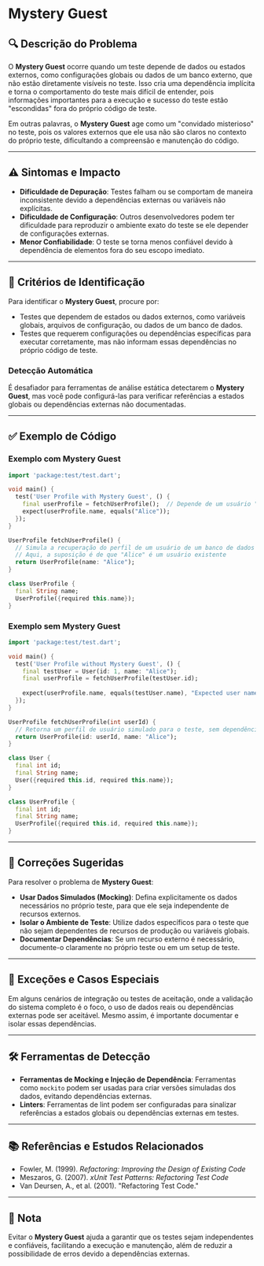 # Mystery Guest

## 🔍 Descrição do Problema
O **Mystery Guest** ocorre quando um teste depende de dados ou estados externos, como configurações globais ou dados de um banco externo, que não estão diretamente visíveis no teste. Isso cria uma dependência implícita e torna o comportamento do teste mais difícil de entender, pois informações importantes para a execução e sucesso do teste estão "escondidas" fora do próprio código de teste.

Em outras palavras, o **Mystery Guest** age como um "convidado misterioso" no teste, pois os valores externos que ele usa não são claros no contexto do próprio teste, dificultando a compreensão e manutenção do código.

---

## ⚠️ Sintomas e Impacto
- **Dificuldade de Depuração**: Testes falham ou se comportam de maneira inconsistente devido a dependências externas ou variáveis não explícitas.
- **Dificuldade de Configuração**: Outros desenvolvedores podem ter dificuldade para reproduzir o ambiente exato do teste se ele depender de configurações externas.
- **Menor Confiabilidade**: O teste se torna menos confiável devido à dependência de elementos fora do seu escopo imediato.

---

## 🔑 Critérios de Identificação
Para identificar o **Mystery Guest**, procure por:
- Testes que dependem de estados ou dados externos, como variáveis globais, arquivos de configuração, ou dados de um banco de dados.
- Testes que requerem configurações ou dependências específicas para executar corretamente, mas não informam essas dependências no próprio código de teste.

### Detecção Automática
É desafiador para ferramentas de análise estática detectarem o **Mystery Guest**, mas você pode configurá-las para verificar referências a estados globais ou dependências externas não documentadas.

---

## ✅ Exemplo de Código

### Exemplo com Mystery Guest

```dart
import 'package:test/test.dart';

void main() {
  test('User Profile with Mystery Guest', () {
    final userProfile = fetchUserProfile();  // Depende de um usuário "Alice" configurado externamente
    expect(userProfile.name, equals("Alice"));
  });
}

UserProfile fetchUserProfile() {
  // Simula a recuperação do perfil de um usuário de um banco de dados externo
  // Aqui, a suposição é de que "Alice" é um usuário existente
  return UserProfile(name: "Alice");
}

class UserProfile {
  final String name;
  UserProfile({required this.name});
}

```

### Exemplo sem Mystery Guest

```dart
import 'package:test/test.dart';

void main() {
  test('User Profile without Mystery Guest', () {
    final testUser = User(id: 1, name: "Alice");
    final userProfile = fetchUserProfile(testUser.id);
    
    expect(userProfile.name, equals(testUser.name), "Expected user name to be Alice for test user with ID 1");
  });
}

UserProfile fetchUserProfile(int userId) {
  // Retorna um perfil de usuário simulado para o teste, sem dependência externa
  return UserProfile(id: userId, name: "Alice");
}

class User {
  final int id;
  final String name;
  User({required this.id, required this.name});
}

class UserProfile {
  final int id;
  final String name;
  UserProfile({required this.id, required this.name});
}

```

---

## 🚀 Correções Sugeridas
Para resolver o problema de **Mystery Guest**:

- **Usar Dados Simulados (Mocking)**: Defina explicitamente os dados necessários no próprio teste, para que ele seja independente de recursos externos.
- **Isolar o Ambiente de Teste**: Utilize dados específicos para o teste que não sejam dependentes de recursos de produção ou variáveis globais.
- **Documentar Dependências**: Se um recurso externo é necessário, documente-o claramente no próprio teste ou em um setup de teste.

---

## 🌟 Exceções e Casos Especiais
Em alguns cenários de integração ou testes de aceitação, onde a validação do sistema completo é o foco, o uso de dados reais ou dependências externas pode ser aceitável. Mesmo assim, é importante documentar e isolar essas dependências.

---

## 🛠 Ferramentas de Detecção
- **Ferramentas de Mocking e Injeção de Dependência**: Ferramentas como `mockito` podem ser usadas para criar versões simuladas dos dados, evitando dependências externas.
- **Linters**: Ferramentas de lint podem ser configuradas para sinalizar referências a estados globais ou dependências externas em testes.

---

## 📚 Referências e Estudos Relacionados
- Fowler, M. (1999). *Refactoring: Improving the Design of Existing Code*
- Meszaros, G. (2007). *xUnit Test Patterns: Refactoring Test Code*
- Van Deursen, A., et al. (2001). "Refactoring Test Code."

---

## 📝 Nota
Evitar o **Mystery Guest** ajuda a garantir que os testes sejam independentes e confiáveis, facilitando a execução e manutenção, além de reduzir a possibilidade de erros devido a dependências externas.
